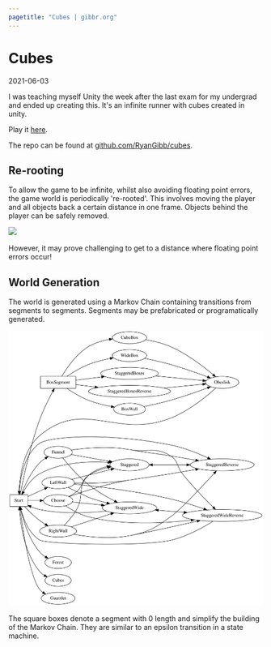 ```yaml
---
pagetitle: "Cubes | gibbr.org"
---
```


# Cubes

2021-06-03

I was teaching myself Unity the week after the last exam for my undergrad and ended up creating this.
It's an infinite runner with cubes created in unity.

Play it [here](play/).

The repo can be found at [github.com/RyanGibb/cubes](https://github.com/RyanGibb/cubes).

## Re-rooting

To allow the game to be infinite, whilst also avoiding floating point errors, the game world is periodically 're-rooted'. This involves moving the player and all objects back a certain distance in one frame. Objects behind the player can be safely removed.

![](cubes.gif)

However, it may prove challenging to get to a distance where floating point errors occur!

## World Generation

The world is generated using a Markov Chain containing transitions from segments to segments. Segments may be prefabricated or programatically generated.

![](cubes_markov_chain.svg)

The square boxes denote a segment with 0 length and simplify the building of the Markov Chain.
They are similar to an epsilon transition in a state machine.

